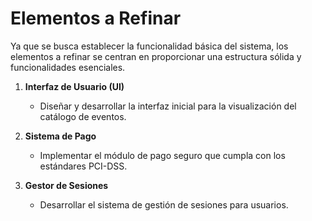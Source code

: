 # Elementos a Refinar

Ya que se busca establecer la funcionalidad básica del sistema, los elementos a refinar se centran en proporcionar una estructura sólida y funcionalidades esenciales.

1. **Interfaz de Usuario (UI)**
   - Diseñar y desarrollar la interfaz inicial para la visualización del catálogo de eventos.

2. **Sistema de Pago**
   -  Implementar el módulo de pago seguro que cumpla con los estándares PCI-DSS.

3. **Gestor de Sesiones**
   - Desarrollar el sistema de gestión de sesiones para usuarios.